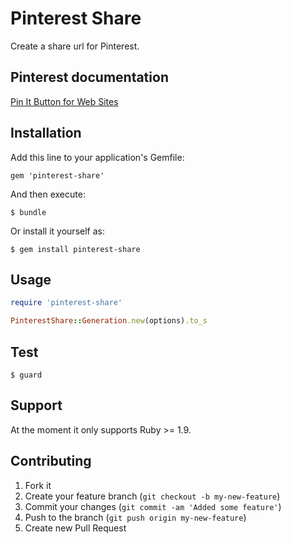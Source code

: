 # Pinterest Share

Create a share url for Pinterest.

## Pinterest documentation

[Pin It Button for Web Sites](http://pinterest.com/about/goodies/)

## Installation

Add this line to your application's Gemfile:

    gem 'pinterest-share'

And then execute:

    $ bundle

Or install it yourself as:

    $ gem install pinterest-share

## Usage

```ruby
require 'pinterest-share'

PinterestShare::Generation.new(options).to_s
```

## Test

```shell
$ guard
```

## Support

At the moment it only supports Ruby >= 1.9.

## Contributing

1. Fork it
2. Create your feature branch (`git checkout -b my-new-feature`)
3. Commit your changes (`git commit -am 'Added some feature'`)
4. Push to the branch (`git push origin my-new-feature`)
5. Create new Pull Request
